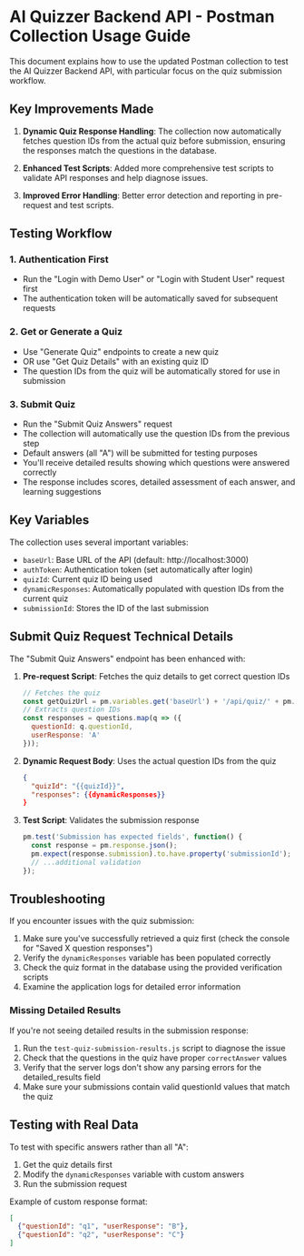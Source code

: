 # AI Quizzer Backend API - Postman Collection Usage Guide

This document explains how to use the updated Postman collection to test the AI Quizzer Backend API, with particular focus on the quiz submission workflow.

## Key Improvements Made

1. **Dynamic Quiz Response Handling**: The collection now automatically fetches question IDs from the actual quiz before submission, ensuring the responses match the questions in the database.

2. **Enhanced Test Scripts**: Added more comprehensive test scripts to validate API responses and help diagnose issues.

3. **Improved Error Handling**: Better error detection and reporting in pre-request and test scripts.

## Testing Workflow

### 1. Authentication First
- Run the "Login with Demo User" or "Login with Student User" request first
- The authentication token will be automatically saved for subsequent requests

### 2. Get or Generate a Quiz
- Use "Generate Quiz" endpoints to create a new quiz
- OR use "Get Quiz Details" with an existing quiz ID
- The question IDs from the quiz will be automatically stored for use in submission

### 3. Submit Quiz
- Run the "Submit Quiz Answers" request
- The collection will automatically use the question IDs from the previous step
- Default answers (all "A") will be submitted for testing purposes
- You'll receive detailed results showing which questions were answered correctly
- The response includes scores, detailed assessment of each answer, and learning suggestions

## Key Variables

The collection uses several important variables:

- `baseUrl`: Base URL of the API (default: http://localhost:3000)
- `authToken`: Authentication token (set automatically after login)
- `quizId`: Current quiz ID being used
- `dynamicResponses`: Automatically populated with question IDs from the current quiz
- `submissionId`: Stores the ID of the last submission

## Submit Quiz Request Technical Details

The "Submit Quiz Answers" endpoint has been enhanced with:

1. **Pre-request Script**: Fetches the quiz details to get correct question IDs
   ```javascript
   // Fetches the quiz
   const getQuizUrl = pm.variables.get('baseUrl') + '/api/quiz/' + pm.variables.get('quizId');
   // Extracts question IDs
   const responses = questions.map(q => ({
     questionId: q.questionId,
     userResponse: 'A'
   }));
   ```

2. **Dynamic Request Body**: Uses the actual question IDs from the quiz
   ```json
   {
     "quizId": "{{quizId}}",
     "responses": {{dynamicResponses}}
   }
   ```

3. **Test Script**: Validates the submission response
   ```javascript
   pm.test('Submission has expected fields', function() {
     const response = pm.response.json();
     pm.expect(response.submission).to.have.property('submissionId');
     // ...additional validation
   });
   ```

## Troubleshooting

If you encounter issues with the quiz submission:

1. Make sure you've successfully retrieved a quiz first (check the console for "Saved X question responses")
2. Verify the `dynamicResponses` variable has been populated correctly
3. Check the quiz format in the database using the provided verification scripts
4. Examine the application logs for detailed error information

### Missing Detailed Results

If you're not seeing detailed results in the submission response:

1. Run the `test-quiz-submission-results.js` script to diagnose the issue
2. Check that the questions in the quiz have proper `correctAnswer` values
3. Verify that the server logs don't show any parsing errors for the detailed_results field
4. Make sure your submissions contain valid questionId values that match the quiz

## Testing with Real Data

To test with specific answers rather than all "A":

1. Get the quiz details first
2. Modify the `dynamicResponses` variable with custom answers
3. Run the submission request

Example of custom response format:
```json
[
  {"questionId": "q1", "userResponse": "B"},
  {"questionId": "q2", "userResponse": "C"}
]
```
